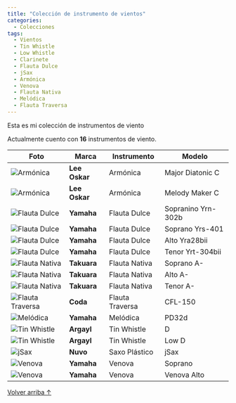```yaml
---
title: "Colección de instrumento de vientos"
categories:
  - Colecciones
tags:
  - Vientos
  - Tin Whistle
  - Low Whistle
  - Clarinete
  - Flauta Dulce
  - jSax
  - Armónica
  - Venova
  - Flauta Nativa
  - Melódica
  - Flauta Traversa
---
```


Esta es mi colección de instrumentos de viento

Actualmente cuento con **16** instrumentos de viento.

| Foto                                                                          | Marca         | Instrumento     | Modelo             |
| ----------------------------------------------------------------------------- | ------------- | --------------- | ------------------ |
| ![Armónica](/assets/images/coleccion-vientos/lee-oskar-major-diatonic.jpg)    | **Lee Oskar** | Armónica        | Major Diatonic C   |
| ![Armónica](/assets/images/coleccion-vientos/lee-oskar-melody-maker.jpg)      | **Lee Oskar** | Armónica        | Melody Maker C     |
| ![Flauta Dulce](/assets/images/coleccion-vientos/flauta-dulce-sopranino.jpg)  | **Yamaha**    | Flauta Dulce    | Sopranino Yrn-302b |
| ![Flauta Dulce](/assets/images/coleccion-vientos/flauta-dulce-soprano.jpg)    | **Yamaha**    | Flauta Dulce    | Soprano Yrs-401    |
| ![Flauta Dulce](/assets/images/coleccion-vientos/flauta-dulce-alto.jpg)       | **Yamaha**    | Flauta Dulce    | Alto Yra28bii      |
| ![Flauta Dulce](/assets/images/coleccion-vientos/flauta-dulce-tenor.jpg)      | **Yamaha**    | Flauta Dulce    | Tenor Yrt-304bii   |
| ![Flauta Nativa](/assets/images/coleccion-vientos/flauta-nativa-soprano.jpg)  | **Takuara**   | Flauta Nativa   | Soprano A-         |
| ![Flauta Nativa](/assets/images/coleccion-vientos/flauta-nativa-alto.jpg)     | **Takuara**   | Flauta Nativa   | Alto A-            |
| ![Flauta Nativa](/assets/images/coleccion-vientos/flauta-nativa-tenor.jpg)    | **Takuara**   | Flauta Nativa   | Tenor A-           |
| ![Flauta Traversa](/assets/images/coleccion-vientos/coda-flauta-traversa.jpg) | **Coda**      | Flauta Traversa | CFL-150            |
| ![Melódica](/assets/images/coleccion-vientos/yamaha-melodica.jpg)             | **Yamaha**    | Melódica        | PD32d              |
| ![Tin Whistle](/assets/images/coleccion-vientos/tin-whistle.jpg)              | **Argayl**    | Tin Whistle     | D                  |
| ![Tin Whistle](/assets/images/coleccion-vientos/low-whistle.jpg)              | **Argayl**    | Tin Whistle     | Low D              |
| ![jSax](/assets/images/coleccion-vientos/jsax.jpg)                            | **Nuvo**      | Saxo Plástico   | jSax               |
| ![Venova](/assets/images/coleccion-vientos/venova-soprano.png)                | **Yamaha**    | Venova          | Soprano            |
| ![Venova](/assets/images/coleccion-vientos/venova-alto.png)                   | **Yamaha**    | Venova          | Venova Alto        |

<a href="#líneas" class="back-to-top">Volver arriba ↑</a>
